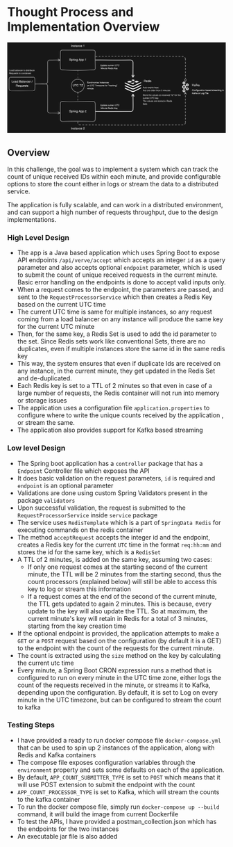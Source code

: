 # Thought Process and Implementation Overview

![Architecture Overview](design.png)

## Overview

In this challenge, the goal was to implement a system which can track the count of unique received IDs within each minute, and provide configurable options to store the count either in logs or stream the data to a distributed service. 


The application is fully scalable, and can work in a distributed environment, and can support a high number of requests throughput, due to the design implementations.

### High Level Design
- The app is a Java based application which uses Spring Boot to expose API endpoints ```/api/verve/accept``` which accepts an integer ```id``` as a query parameter and also accepts optional ```endpoint``` parameter, which is used to submit the count of unique received requests in the current minute. Basic error handling on the endpoints is done to accept valid inputs only.
- When a request comes to the endpoint, the parameters are passed, and sent to the ```RequestProcessorService``` which then creates a Redis Key based on the current UTC time
- The current UTC time is same for multiple instances, so any request coming from a load balancer on any instance will produce the same key for the current UTC minute
- Then, for the same key, a Redis Set is used to add the id parameter to the set. Since Redis sets work like conventional Sets, there are no duplicates, even if multiple instances store the same id in the same redis key
- This way, the system ensures that even if duplicate Ids are received on any instance, in the current minute, they get updated in the Redis Set and de-duplicated.
- Each Redis key is set to a TTL of 2 minutes so that even in case of a large number of requests, the Redis container will not run into memory or storage issues
- The application uses a configuration file ```application.properties``` to configure where to write the unique counts received by the application , or stream the same.  
- The application also provides support for Kafka based streaming


### Low level Design

- The Spring boot application has a ```controller``` package that has a ```Endpoint``` Controller file which exposes the API
- It does basic validation on the request parameters, ```id``` is required and ```endpoint``` is an optional parameter
- Validations are done using custom Spring Validators present in the package ```validators```
- Upon successful validation, the request is submitted to the ```RequestProcessorService``` inside ```service``` package
- The service uses ```RedisTemplate``` which is a part of ```SpringData Redis``` for executing commands on the redis container
- The method ```acceptRequest``` accepts the integer id and the endpoint, creates a Redis key for the current ```UTC``` time in the format ```req:hh:mm``` and stores the id for the same key, which is a ```RedisSet```
- A TTL of 2 minutes, is added on the same key, assuming two cases:
  - If only one request comes at the starting second of the current minute, the TTL will be 2 minutes from the starting second, thus the count processors (explained below) will still be able to access this key to log or stream this information
  - If a request comes at the end of the second of the current minute, the TTL gets updated to again 2 minutes. This is because, every update to the key will also update the TTL. So at maximum, the current minute's key will retain in Redis for a total of 3 minutes, starting from the key creation time
- If the optional endpoint is provided, the application attempts to make a ```GET``` or a ```POST``` request based on the configuration (by default it is a GET) to the endpoint with the count of the requests for the current minute.
- The count is extracted using the ```size``` method on the key by calculating the current utc time
- Every minute, a Spring Boot CRON expression runs a method that is configured to run on every minute in the UTC time zone, either logs the count of the requests received in the minute, or streams it to Kafka, depending upon the configuration. By default, it is set to Log on every minute in the UTC timezone, but can be configured to stream the count to kafka

### Testing Steps

- I have provided a ready to run docker compose file ```docker-compose.yml``` that can be used to spin up 2 instances of the application, along with Redis and Kafka containers
- The compose file exposes configuration variables through the ```environment``` property and sets some defaults on each of the application.
- By default, ```APP_COUNT_SUBMITTER_TYPE``` is set to ```POST``` which means that it will use POST extension to submit the endpoint with the count
- ```APP_COUNT_PROCESSOR_TYPE``` is set to Kafka, which will stream the counts to the kafka container
- To run the docker compose file, simply run ```docker-compose up --build ``` command, it will build the image from current Dockerfile
- To test the APIs, I have provided a postman_collection.json which has the endpoints for the two instances
- An executable jar file is also added



